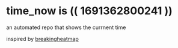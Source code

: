 # time_now is (( 1691362800241 ))

an automated repo that shows the currnent time

inspired by [breakingheatmap](https://github.com/breakingheatmap/breakingheatmap)